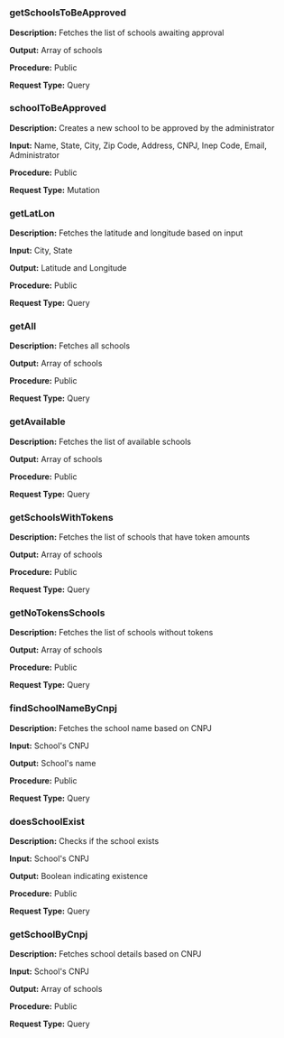 # 

<html lang="en">
<head>
  <meta charset="UTF-8">
  <meta name="viewport" content="width=device-width, initial-scale=1.0">
  <link rel="stylesheet" href="../styles.css">
</head>
<body>
<div class="container">
  <div class="card">
    <h3>getSchoolsToBeApproved</h3>
    <p><strong>Description:</strong> Fetches the list of schools awaiting approval</p>
    <p><strong>Output:</strong> <span class="card-output">Array of schools</span></p>
    <p><strong>Procedure:</strong> Public</p>
    <p><strong>Request Type:</strong> Query</p>
  </div>
  <div class="card">
    <h3>schoolToBeApproved</h3>
    <p><strong>Description:</strong> Creates a new school to be approved by the administrator</p>
    <p><strong>Input:</strong> Name, State, City, Zip Code, Address, CNPJ, Inep Code, Email, Administrator</p>
    <p><strong>Procedure:</strong> Public</p>
    <p><strong>Request Type:</strong> Mutation</p>
  </div>
  <div class="card">
    <h3>getLatLon</h3>
    <p><strong>Description:</strong> Fetches the latitude and longitude based on input</p>
    <p><strong>Input:</strong> City, State</p>
    <p><strong>Output:</strong> Latitude and Longitude</p>
    <p><strong>Procedure:</strong> Public</p>
    <p><strong>Request Type:</strong> Query</p>
  </div>
  <div class="card">
    <h3>getAll</h3>
    <p><strong>Description:</strong> Fetches all schools</p>
    <p><strong>Output:</strong> Array of schools</span></p>
    <p><strong>Procedure:</strong> Public</p>
    <p><strong>Request Type:</strong> Query</p>
  </div>
  <div class="card">
    <h3>getAvailable</h3>
    <p><strong>Description:</strong> Fetches the list of available schools</p>
    <p><strong>Output:</strong> Array of schools</span></p>
    <p><strong>Procedure:</strong> Public</p>
    <p><strong>Request Type:</strong> Query</p>
  </div>
  <div class="card">
    <h3>getSchoolsWithTokens</h3>
    <p><strong>Description:</strong> Fetches the list of schools that have token amounts</p>
    <p><strong>Output:</strong> Array of schools</span></p>
    <p><strong>Procedure:</strong> Public</p>
    <p><strong>Request Type:</strong> Query</p>
  </div>
  <div class="card">
    <h3>getNoTokensSchools</h3>
    <p><strong>Description:</strong> Fetches the list of schools without tokens</p>
    <p><strong>Output:</strong> Array of schools</span></p>
    <p><strong>Procedure:</strong> Public</p>
    <p><strong>Request Type:</strong> Query</p>
  </div>
  <div class="card">
    <h3>findSchoolNameByCnpj</h3>
    <p><strong>Description:</strong> Fetches the school name based on CNPJ</p>
    <p><strong>Input:</strong> School's CNPJ</p>
    <p><strong>Output:</strong> School's name</p>
    <p><strong>Procedure:</strong> Public</p>
    <p><strong>Request Type:</strong> Query</p>
  </div>
  <div class="card">
    <h3>doesSchoolExist</h3>
    <p><strong>Description:</strong> Checks if the school exists</p>
    <p><strong>Input:</strong> School's CNPJ</p>
    <p><strong>Output:</strong> Boolean indicating existence</p>
    <p><strong>Procedure:</strong> Public</p>
    <p><strong>Request Type:</strong> Query</p>
  </div>
  <div class="card">
    <h3>getSchoolByCnpj</h3>
    <p><strong>Description:</strong> Fetches school details based on CNPJ</p>
    <p><strong>Input:</strong> School's CNPJ</p>
    <p><strong>Output:</strong> Array of schools</p>
    <p><strong>Procedure:</strong> Public</p>
    <p><strong>Request Type:</strong> Query</p>
  </div>
  </div>
</body>
</html>
